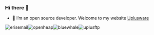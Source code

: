 ### Hi there 👋
- 🔭 I’m an open source developer. Welcome to my website [Uplusware](https://uplusware.github.io)

![erisemail](https://uplusware.github.io/images/erisemail.png)![openheap](https://uplusware.github.io/images/heaphttpd.png)![bluewhale](https://uplusware.github.io/images/bluewhale.png)![uplusftp](https://uplusware.github.io/images/uplusftpsrv.png)

<!--
**uplusware/uplusware** is a ✨ _special_ ✨ repository because its `README.md` (this file) appears on your GitHub profile.
### Hi there 👋

Here are some ideas to get you started:

- 🔭 I’m currently working on ...
- 🌱 I’m currently learning ...
- 👯 I’m looking to collaborate on ...
- 🤔 I’m looking for help with ...
- 💬 Ask me about ...
- 📫 How to reach me: ...
- 😄 Pronouns: ...
- ⚡ Fun fact: ...
-->
